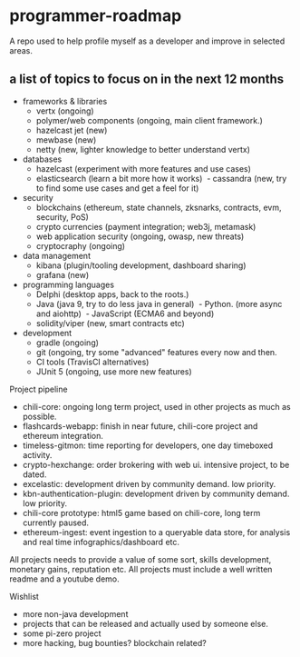 # programmer-roadmap
A repo used to help profile myself as a developer and improve in selected areas. 

## a list of topics to focus on in the next 12 months
- frameworks & libraries
  - vertx (ongoing)
  - polymer/web components (ongoing, main client framework.)
  - hazelcast jet (new)
  - mewbase (new)
  - netty (new, lighter knowledge to better understand vertx)
- databases
  - hazelcast (experiment with more features and use cases)
  - elasticsearch (learn a bit more how it works)
  - cassandra (new, try to find some use cases and get a feel for it)
- security
  - blockchains (ethereum, state channels, zksnarks, contracts, evm, security, PoS)
  - crypto currencies (payment integration; web3j, metamask)
  - web application security (ongoing, owasp, new threats)
  - cryptocraphy (ongoing)
- data management
  - kibana (plugin/tooling development, dashboard sharing)
  - grafana (new)
- programming languages
  - Delphi (desktop apps, back to the roots.)
  - Java (java 9, try to do less java in general)
  - Python. (more async and aiohttp)
  - JavaScript (ECMA6 and beyond)
  - solidity/viper (new, smart contracts etc)
- development
  - gradle (ongoing)
  - git (ongoing, try some "advanced" features every now and then.
  - CI tools (TravisCI alternatives)
  - JUnit 5 (ongoing, use more new features)
  
  
Project pipeline
- chili-core: ongoing long term project, used in other projects as much as possible.
- flashcards-webapp: finish in near future, chili-core project and ethereum integration.
- timeless-gitmon: time reporting for developers, one day timeboxed activity.
- crypto-hexchange: order brokering with web ui. intensive project, to be dated.
- excelastic: development driven by community demand. low priority.
- kbn-authentication-plugin: development driven by community demand. low priority.
- chili-core prototype: html5 game based on chili-core, long term currently paused.
- ethereum-ingest: event ingestion to a queryable data store, for analysis and real time infographics/dashboard etc.

All projects needs to provide a value of some sort, skills development, monetary gains, reputation etc.
All projects must include a well written readme and a youtube demo.

Wishlist
- more non-java development
- projects that can be released and actually used by someone else.
- some pi-zero project
- more hacking, bug bounties? blockchain related?
